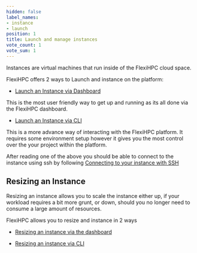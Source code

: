 ```yaml
---
hidden: false
label_names:
- instance
- launch
position: 1
title: Launch and manage instances
vote_count: 1
vote_sum: 1
---
```


Instances are virtual machines that run inside of the FlexiHPC cloud space.

FlexiHPC offers 2 ways to Launch and instance on the platform:

- [Launch an Instance via Dashboard](with_the_dashboard/launch-an-instance-via-dashboard.md)

This is the most user friendly way to get up and running as its all done via the FlexiHPC dashboard. 

- [Launch an Instance via CLI](with_the_CLI/launch-an-instance-via-cli.md)

This is a more advance way of interacting with the FlexiHPC platform. It requires some environment setup however it gives you the most control over the your project within the platform.

After reading one of the above you should be able to connect to the instance using ssh by following [Connecting to your instance with SSH](connect-to-instance-ssh.md)

## Resizing an Instance

Resizing an instance allows you to scale the instance either up, if your workload requires a bit more grunt, or down, should you no longer need to consume a large amount of resources.

FlexiHPC allows you to resize and instance in 2 ways

- [Resizing an instance via the dashboard](with_the_dashboard/resizing-an-Instance-via-the-dashboard.md)

- [Resizing an instance via CLI](with_the_CLI/resizing-an-Instance-via-cli.md)
